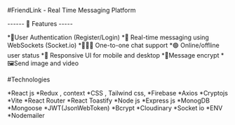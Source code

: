 #FriendLink - Real Time Messaging Platform

------ 🚀 Features -----

*🔐User Authentication (Register/Login)
*💬 Real-time messaging using WebSockets (Socket.io)
*🧑‍🤝‍🧑 One-to-one chat support
*🟢 Online/offline user status
*📱 Responsive UI for mobile and desktop 
*🔐Message encrypt
*🖼️Send image and video


#Technologies

*React js
*Redux , context
*CSS , Tailwind css,
*Firebase
*Axios
*Cryptojs
*Vite
*React Router
*React Toastify
*Node js
*Express js
*MonogDB
*Mongoose
*JWT(JsonWebToken)
*Bcrypt
*Cloudinary
*Socket io
*ENV
*Nodemailer